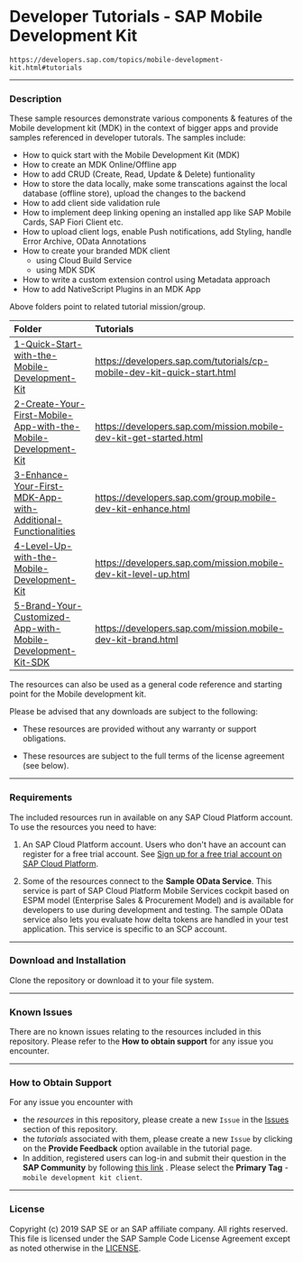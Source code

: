 # Developer Tutorials - SAP Mobile Development Kit
	https://developers.sap.com/topics/mobile-development-kit.html#tutorials

***
### Description
These sample resources demonstrate various components & features of the Mobile development kit (MDK) in the context of bigger apps and provide samples referenced in developer tutorals.
The samples include:
* How to quick start with the Mobile Development Kit (MDK)
* How to create an MDK Online/Offline app
* How to add CRUD (Create, Read, Update & Delete) funtionality
* How to store the data locally, make some transcations against the local database (offline store), upload the changes to the backend
* How to add client side validation rule
* How to implement deep linking opening an installed app like SAP Mobile Cards, SAP Fiori Client etc.
* How to upload client logs, enable Push notifications, add Styling, handle Error Archive, OData Annotations
* How to create your branded MDK client 
	* using Cloud Build Service 
	* using MDK SDK
*  How to write a custom extension control using Metadata approach
*  How to add NativeScript Plugins in an MDK App

Above folders point to related tutorial mission/group.


|  Folder     | Tutorials
|  :------------- | :-------------
|  [1-Quick-Start-with-the-Mobile-Development-Kit](/1-Quick-Start-with-the-Mobile-Development-Kit) | https://developers.sap.com/tutorials/cp-mobile-dev-kit-quick-start.html
|  [2-Create-Your-First-Mobile-App-with-the-Mobile-Development-Kit](/2-Create-Your-First-Mobile-App-with-the-Mobile-Development-Kit)  | https://developers.sap.com/mission.mobile-dev-kit-get-started.html
|  [3-Enhance-Your-First-MDK-App-with-Additional-Functionalities](3-Enhance-Your-First-MDK-App-with-Additional-Functionalities) | https://developers.sap.com/group.mobile-dev-kit-enhance.html
| [4-Level-Up-with-the-Mobile-Development-Kit](4-Level-Up-with-the-Mobile-Development-Kit) | https://developers.sap.com/mission.mobile-dev-kit-level-up.html
| [5-Brand-Your-Customized-App-with-Mobile-Development-Kit-SDK](/5-Brand-Your-Customized-App-with-Mobile-Development-Kit-SDK) | https://developers.sap.com/mission.mobile-dev-kit-brand.html

The resources can also be used as a general code reference and starting point for the Mobile development kit.

Please be advised that any downloads are subject to the following:

* These resources are provided without any warranty or support obligations.

* These resources are subject to the full terms of the license agreement (see below).


***
### Requirements
The included resources run in available on any SAP Cloud Platform account.
To use the resources you need to have:
1. An SAP Cloud Platform account. Users who don't have an account can register for a free trial account.
	See [Sign up for a free trial account on SAP Cloud Platform](https://www.sap.com/developer/tutorials/hcp-create-trial-account.html).

2. Some of the resources connect to the **Sample OData Service**. This service is part of SAP Cloud Platform Mobile Services cockpit based on ESPM model (Enterprise Sales & Procurement Model) and  is available for developers to use during development and testing. The sample OData service also lets you evaluate how delta tokens are handled in your test application. This service is specific to an SCP account.


***
### Download and Installation

Clone the repository or download it to your file system.

***
### Known Issues
There are no known issues relating to the resources included in this repository. Please refer to the **How to obtain support** for any issue you encounter.

***
### How to Obtain Support
For any issue you encounter with 
* the *resources* in this repository, please create a new `Issue` in the [Issues](https://github.com/SAP/cloud-mdk-tutorial-samples/issues) section of this repository.
* the *tutorials* associated with them, please create a new `Issue` by clicking on the **Provide Feedback** option available in the tutorial page.
* In addition, registered users can log-in and submit their question in the **SAP Community** by following [this link](https://answers.sap.com/questions/ask.html) .
Please select the **Primary Tag** - `mobile development kit client`.


***
### License

Copyright (c) 2019 SAP SE or an SAP affiliate company. All rights reserved.
This file is licensed under the SAP Sample Code License Agreement except as noted otherwise in the [LICENSE](LICENSE "License file").
